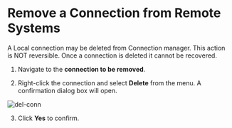 # Remove a Connection from Remote Systems

A Local connection may be deleted from Connection manager. This action is NOT reversible. Once a connection is deleted it cannot be recovered.

1. Navigate to the **connection to be removed**.  

2. Right-click the connection and select **Delete** from the menu. A confirmation dialog box will open.

![del-conn](images/del-conn.png)

3. Click **Yes** to confirm.  